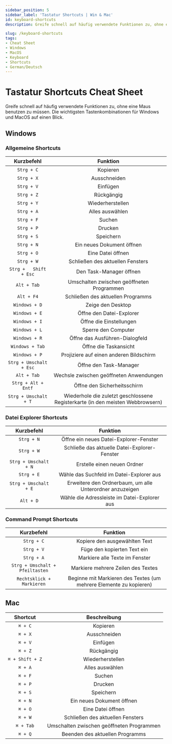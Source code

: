 ```yaml
---
sidebar_position: 5
sidebar_label: 'Tastatur Shortcuts | Win & Mac'
id: keyboard-shortcuts
description: Greife schnell auf häufig verwendete Funktionen zu, ohne eine Maus benutzen zu müssen. Die wichtigsten Tastenkombinationen für Windows und MacOS auf einen Blick.

slug: /keyboard-shortcuts
tags:
- Cheat Sheet
- Windows
- MacOS
- Keyboard
- Shortcuts
- German/Deutsch
---
```


# Tastatur Shortcuts Cheat Sheet

Greife schnell auf häufig verwendete Funktionen zu, ohne eine Maus benutzen zu müssen. 
Die wichtigsten Tastenkombinationen für Windows und MacOS auf einen Blick.


## Windows
### Allgemeine Shortcuts

|        Kurzbefehl       |                                    Funktion                                    |
| :---------------------: | :----------------------------------------------------------------------------: |
|        `Strg + C`       |                                    Kopieren                                    |
|        `Strg + X`       |                                  Ausschneiden                                  |
|        `Strg + V`       |                                    Einfügen                                    |
|        `Strg + Z`       |                                   Rückgängig                                   |
|        `Strg + Y`       |                                Wiederherstellen                                |
|        `Strg + A`       |                                 Alles auswählen                                |
|        `Strg + F`       |                                     Suchen                                     |
|        `Strg + P`       |                                     Drucken                                    |
|        `Strg + S`       |                                    Speichern                                   |
|        `Strg + N`       |                            Ein neues Dokument öffnen                           |
|        `Strg + O`       |                                Eine Datei öffnen                               |
|        `Strg + W`       |                        Schließen des aktuellen Fensters                        |
|  `Strg +   Shift + Esc` |                             Den Task-Manager öffnen                            |
|       `Alt + Tab`       |                    Umschalten zwischen geöffneten Programmen                   |
|        `Alt + F4`       |                        Schließen des aktuellen Programms                       |
|      `Windows + D`      |                                Zeige den Desktop                               |
|      `Windows + E`      |                            Öffne den Datei-Explorer                            |
|      `Windows + I`      |                             Öffne die Einstellungen                            |
|      `Windows + L`      |                               Sperre den Computer                              |
|      `Windows + R`      |                         Öffne das Ausführen-Dialogfeld                         |
|     `Windows + Tab`     |                              Öffne die Taskansicht                             |
|      `Windows + P`      |                     Projiziere auf einen anderen Bildschirm                    |
| `Strg + Umschalt + Esc` |                             Öffne den Task-Manager                             |
|       `Alt + Tab`       |                     Wechsle zwischen geöffneten Anwendungen                    |
|   `Strg + Alt + Entf`   |                           Öffne den Sicherheitsschirm                          |
|  `Strg + Umschalt + T`  | Wiederhole die zuletzt geschlossene Registerkarte (in den meisten Webbrowsern) |

### Datei Explorer Shortcuts

|       Kurzbefehl      |                         Funktion                         |
| :-------------------: | :------------------------------------------------------: |
|       `Strg + N`      |          Öffne ein neues Datei-Explorer-Fenster          |
|       `Strg + W`      |       Schließe das aktuelle Datei-Explorer-Fenster       |
| `Strg + Umschalt + N` |                Erstelle einen neuen Ordner               |
|       `Strg + E`      |         Wähle das Suchfeld im Datei-Explorer aus         |
| `Strg + Umschalt + E` | Erweitere den Ordnerbaum, um alle Unterordner anzuzeigen |
|       `Alt + D`       |       Wähle die Adressleiste im Datei-Explorer aus       |

### Command Prompt Shortcuts

|            Kurzbefehl           |                              Funktion                              |
| :-----------------------------: | :----------------------------------------------------------------: |
|            `Strg + C`           |                    Kopiere den ausgewählten Text                   |
|            `Strg + V`           |                     Füge den kopierten Text ein                    |
|            `Strg + A`           |                   Markiere alle Texte im Fenster                   |
| `Strg + Umschalt + Pfeiltasten` |                 Markiere mehrere Zeilen des Textes                 |
|    `Rechtsklick + Markieren`    | Beginne mit Markieren des Textes (um mehrere Elemente zu kopieren) |

## Mac

|     Shortcut    |                Beschreibung               |
| :-------------: | :---------------------------------------: |
|     `⌘ + C`     |                  Kopieren                 |
|     `⌘ + X`     |                Ausschneiden               |
|     `⌘ + V`     |                  Einfügen                 |
|     `⌘ + Z`     |                 Rückgängig                |
| `⌘ + Shift + Z` |              Wiederherstellen             |
|     `⌘ + A`     |              Alles auswählen              |
|     `⌘ + F`     |                   Suchen                  |
|     `⌘ + P`     |                  Drucken                  |
|     `⌘ + S`     |                 Speichern                 |
|     `⌘ + N`     |         Ein neues Dokument öffnen         |
|     `⌘ + O`     |             Eine Datei öffnen             |
|     `⌘ + W`     |      Schließen des aktuellen Fensters     |
|    `⌘ + Tab`    | Umschalten zwischen geöffneten Programmen |
|     `⌘ + Q`     |      Beenden des aktuellen Programms      |
